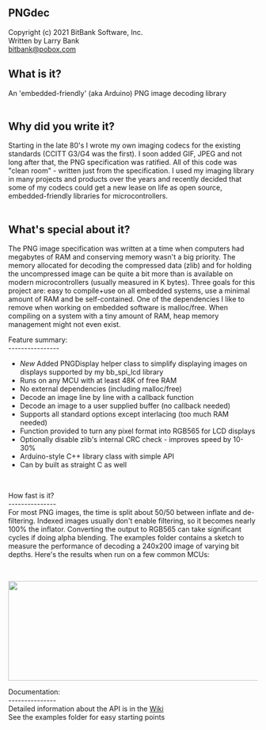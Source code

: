 PNGdec
------
Copyright (c) 2021 BitBank Software, Inc.<br>
Written by Larry Bank<br>
bitbank@pobox.com<br>

What is it?
------------
An 'embedded-friendly' (aka Arduino) PNG image decoding library<br>
<br>

Why did you write it?
---------------------
Starting in the late 80's I wrote my own imaging codecs for the existing standards (CCITT G3/G4 was the first). I soon added GIF, JPEG and not long after that, the PNG specification was ratified. All of this code was "clean room" - written just from the specification. I used my imaging library in many projects and products over the years and recently decided that some of my codecs could get a new lease on life as open source, embedded-friendly libraries for microcontrollers.<br>
<br>

What's special about it?<br>
------------------------
The PNG image specification was written at a time when computers had megabytes of RAM and conserving memory wasn't a big priority. The memory allocated for decoding the compressed data (zlib) and for holding the uncompressed image can be quite a bit more than is available on modern microcontrollers (usually measured in K bytes). Three goals for this project are: easy to compile+use on all embedded systems, use a minimal amount of RAM and be self-contained. One of the dependencies I like to remove when working on embedded software is malloc/free. When compiling on a system with a tiny amount of RAM, heap memory management might not even exist.<br>

Feature summary:<br>
----------------<br>
- *New* Added PNGDisplay helper class to simplify displaying images on displays supported by my bb_spi_lcd library<br>
- Runs on any MCU with at least 48K of free RAM<br>
- No external dependencies (including malloc/free)<br>
- Decode an image line by line with a callback function<br>
- Decode an image to a user supplied buffer (no callback needed)<br>
- Supports all standard options except interlacing (too much RAM needed)<br>
- Function provided to turn any pixel format into RGB565 for LCD displays<br>
- Optionally disable zlib's internal CRC check - improves speed by 10-30%
- Arduino-style C++ library class with simple API<br>
- Can by built as straight C as well<br>
<br>

How fast is it?<br>
---------------<br>
For most PNG images, the time is split about 50/50 between inflate and de-filtering. Indexed images usually don't enable filtering, so it becomes nearly 100% the inflator. Converting the output to RGB565 can take significant cycles if doing alpha blending. The examples folder contains a sketch to measure the performance of decoding a 240x200 image of varying bit depths. Here's the results when run on a few common MCUs:<br>

<br>
<p align="center">
  <img width="770" height="201" src="https://github.com/bitbank2/PNGdec/blob/master/perf_small.png?raw=true">
</p>

Documentation:<br>
---------------<br>
Detailed information about the API is in the [Wiki](https://github.com/bitbank2/PNGdec/wiki)<br>
See the examples folder for easy starting points<br>
<br>
